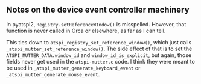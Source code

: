 Notes on the device event controller machinery
----------------------------------------------

In pyatspi2, `Registry.setReferenceWIndow()` is misspelled.  However,
that function is never called in Orca or elsewhere, as far as I can
tell.

This ties down to `atspi_registry_set_reference_window()`, which just
calls `_atspi_mutter_set_reference_window()`.  The side effect of that
is to set the `ATSPI_MUTTER_DATA.window_id` and
`window_id_is_explicit`, but again, those fields never get used in the
`atspi-mutter.c` code.  I think they were meant to be used in
`_atspi_mutter_generate_keyboard_event` or
`_atspi_mutter_generate_mouse_event`.


